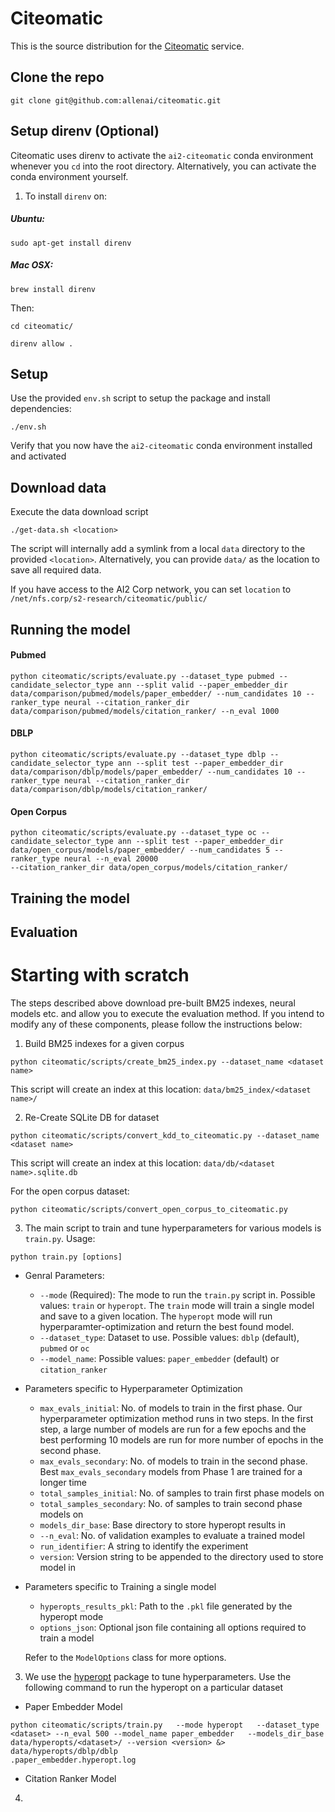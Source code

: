 # Citeomatic

This is the source distribution for the [Citeomatic](citeomatic.semanticscholar.org) service.

## Clone the repo
```
git clone git@github.com:allenai/citeomatic.git
```

## Setup direnv (Optional)
Citeomatic uses direnv to activate the `ai2-citeomatic` conda environment whenever you `cd` into the root directory. Alternatively, you can activate the conda environment yourself. 
1. To install `direnv` on:
##### Ubuntu: 
```
sudo apt-get install direnv
```
##### Mac OSX:
```
brew install direnv
```

Then:

`cd citeomatic/`

`direnv allow .`


## Setup

Use the provided `env.sh` script to setup the package and install dependencies:

```
./env.sh
```

Verify that you now have the `ai2-citeomatic` conda environment installed and activated

## Download data

Execute the data download script
```
./get-data.sh <location>

```
The script will internally add a symlink from a local `data` directory to the provided `<location>`. Alternatively, you can provide `data/` as the location to save all required data.

If you have access to the AI2 Corp network, you can set `location` to  `/net/nfs.corp/s2-research/citeomatic/public/`  

## Running the model

#### Pubmed
```
python citeomatic/scripts/evaluate.py --dataset_type pubmed --candidate_selector_type ann --split valid --paper_embedder_dir data/comparison/pubmed/models/paper_embedder/ --num_candidates 10 --ranker_type neural --citation_ranker_dir data/comparison/pubmed/models/citation_ranker/ --n_eval 1000

```

#### DBLP
```
python citeomatic/scripts/evaluate.py --dataset_type dblp --candidate_selector_type ann --split test --paper_embedder_dir data/comparison/dblp/models/paper_embedder/ --num_candidates 10 --ranker_type neural --citation_ranker_dir data/comparison/dblp/models/citation_ranker/
```

#### Open Corpus
```
python citeomatic/scripts/evaluate.py --dataset_type oc --candidate_selector_type ann --split test --paper_embedder_dir data/open_corpus/models/paper_embedder/ --num_candidates 5 --ranker_type neural --n_eval 20000 
--citation_ranker_dir data/open_corpus/models/citation_ranker/
```

## Training the model


## Evaluation



# Starting with scratch

The steps described above download pre-built BM25 indexes, neural models etc. and allow you to execute the evaluation method. If you intend to modify any of these components, please follow the instructions below:

1. Build BM25 indexes for a given corpus

```
python citeomatic/scripts/create_bm25_index.py --dataset_name <dataset name>
```

This script will create an index at this location: `data/bm25_index/<dataset name>/`

2. Re-Create SQLite DB for dataset
```
python citeomatic/scripts/convert_kdd_to_citeomatic.py --dataset_name <dataset name>
```
This script will create an index at this location: `data/db/<dataset name>.sqlite.db`

For the open corpus dataset:
```
python citeomatic/scripts/convert_open_corpus_to_citeomatic.py
```

3. The main script to train and tune hyperparameters for various models is `train.py`. Usage:
```
python train.py [options]
```

  * Genral Parameters:
	  * `--mode` (Required): The mode to run the `train.py` script in. Possible values: `train` or 
	  `hyperopt`. The `train` mode will train a single model and save to a given location. The 
	  `hyperopt` mode will run hyperparamter-optimization and return the best found model.
	  * `--dataset_type`: Dataset to use. Possible values: `dblp` (default), `pubmed` or `oc`
	  * `--model_name`: Possible values: `paper_embedder` (default) or `citation_ranker`
	  
  * Parameters specific to Hyperparameter Optimization
	  * `max_evals_initial`: No. of models to train in the first phase. Our hyperparameter 
	  optimization method runs in two steps. In the first step, a large number of models are run 
	  for a few epochs and the best performing 10 models are run for more number of epochs in the
	   second phase.
	  * `max_evals_secondary`: No. of models to train in the second phase. Best 
	  `max_evals_secondary` models from Phase 1 are trained for a longer time
	  * `total_samples_initial`: No. of samples to train first phase models on
	  * `total_samples_secondary`: No. of samples to train second phase models on
	  * `models_dir_base`: Base directory to store hyperopt results in 
	  * `--n_eval`: No. of validation examples to evaluate a trained model
	  * `run_identifier`: A string to identify the experiment
	  * `version`: Version string to be appended to the directory used to store model in
  
  * Parameters specific to Training a single model
      * `hyperopts_results_pkl`: Path to the `.pkl` file generated by the hyperopt mode
      * `options_json`: Optional json file containing all options required to train a model
      
    Refer to the `ModelOptions` class for more options.

3. We use the [hyperopt](https://github.com/hyperopt/hyperopt) package to tune hyperparameters. 
Use the following command to run the hyperopt on a particular dataset

  * Paper Embedder Model 

```
python citeomatic/scripts/train.py   --mode hyperopt   --dataset_type <dataset> --n_eval 500 --model_name paper_embedder   --models_dir_base  data/hyperopts/<dataset>/ --version <version> &> data/hyperopts/dblp/dblp
.paper_embedder.hyperopt.log
```

  * Citation Ranker Model
  


4. 
